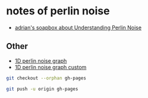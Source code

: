 
# notes of perlin noise

- [adrian's soapbox about Understanding Perlin Noise](http://adrianb.io/2014/08/09/perlinnoise.html)



## Other

- [1D perlin noise graph](https://mebusy.github.io/perlinnoise_note/src/1d_noise_graph/index.html)
- [1D perlin noise graph custom](https://mebusy.github.io/perlinnoise_note/src/1d_noise_graph_m/index.html)


```bash
git checkout --orphan gh-pages

git push -u origin gh-pages
```


